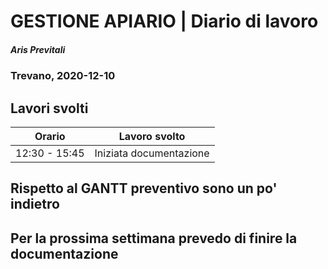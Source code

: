 # GESTIONE APIARIO | Diario di lavoro
##### Aris Previtali
### Trevano, 2020-12-10

## Lavori svolti


|Orario        |Lavoro svolto                 |
|--------------|------------------------------|
| 12:30 - 15:45 | Iniziata documentazione |


## 

## Rispetto al GANTT preventivo sono un po' indietro

## Per la prossima settimana prevedo di finire la documentazione